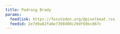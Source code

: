 ```yaml
---
title: Padraig Brady
params:
  feedlink: https://fosstodon.org/@pixelbeat.rss
  feedid: 2e7d9a82fa6e7398d00c29df69bc867c
---
```


